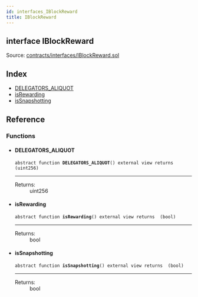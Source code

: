 ```yaml
---
id: interfaces_IBlockReward
title: IBlockReward
---
```


<div class="contract-doc"><div class="contract"><h2 class="contract-header"><span class="contract-kind">interface</span> IBlockReward</h2><div class="source">Source: <a href="https://github.com/poanetwork/posdao-contracts/blob/v0.1.0/contracts/interfaces/IBlockReward.sol" target="_blank">contracts/interfaces/IBlockReward.sol</a></div></div><div class="index"><h2>Index</h2><ul><li><a href="interfaces_IBlockReward.html#DELEGATORS_ALIQUOT">DELEGATORS_ALIQUOT</a></li><li><a href="interfaces_IBlockReward.html#isRewarding">isRewarding</a></li><li><a href="interfaces_IBlockReward.html#isSnapshotting">isSnapshotting</a></li></ul></div><div class="reference"><h2>Reference</h2><div class="functions"><h3>Functions</h3><ul><li><div class="item function"><span id="DELEGATORS_ALIQUOT" class="anchor-marker"></span><h4 class="name">DELEGATORS_ALIQUOT</h4><div class="body"><code class="signature"><span>abstract </span>function <strong>DELEGATORS_ALIQUOT</strong><span>() </span><span>external </span><span>view </span><span>returns  (uint256) </span></code><hr/><dl><dt><span class="label-return">Returns:</span></dt><dd>uint256</dd></dl></div></div></li><li><div class="item function"><span id="isRewarding" class="anchor-marker"></span><h4 class="name">isRewarding</h4><div class="body"><code class="signature"><span>abstract </span>function <strong>isRewarding</strong><span>() </span><span>external </span><span>view </span><span>returns  (bool) </span></code><hr/><dl><dt><span class="label-return">Returns:</span></dt><dd>bool</dd></dl></div></div></li><li><div class="item function"><span id="isSnapshotting" class="anchor-marker"></span><h4 class="name">isSnapshotting</h4><div class="body"><code class="signature"><span>abstract </span>function <strong>isSnapshotting</strong><span>() </span><span>external </span><span>view </span><span>returns  (bool) </span></code><hr/><dl><dt><span class="label-return">Returns:</span></dt><dd>bool</dd></dl></div></div></li></ul></div></div></div>
